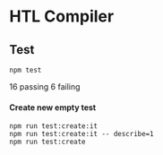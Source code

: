 # HTL Compiler

## Test

```
npm test
```

16 passing
6 failing

#### Create new empty test

```
npm run test:create:it
npm run test:create:it -- describe=1
npm run test:create
```
